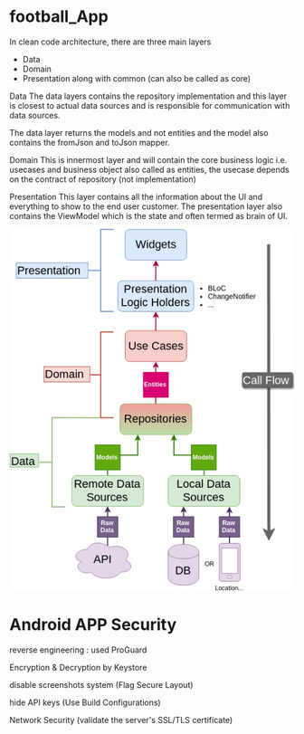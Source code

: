 # football_App


In clean code architecture, there are three main layers
* Data
* Domain
* Presentation along with
common (can also be called as core)

Data
The data layers contains the repository implementation and this layer is closest to actual data sources and is responsible for communication with data sources.

The data layer returns the models and not entities and the model also contains the fromJson and toJson mapper.

Domain
This is innermost layer and will contain the core business logic i.e. usecases and business object also called as entities, the usecase depends on the contract of repository (not implementation)

Presentation
This layer contains all the information about the UI and everything to show to the end user customer. The presentation layer also contains the ViewModel which is the state  and often termed as brain of UI.

![Clean-Architecture-Flutter-Diagram (1).webp](screenshot%2FClean-Architecture-Flutter-Diagram%20%281%29.webp)




# Android APP Security
reverse engineering : used ProGuard

Encryption & Decryption by Keystore 

disable screenshots system (Flag Secure Layout)

hide API keys (Use Build Configurations)

Network Security (validate the server's SSL/TLS certificate)


